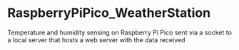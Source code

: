 # RaspberryPiPico_WeatherStation
Temperature and humidity sensing on Raspberry Pi Pico sent via a socket to a local server that hosts a web server with the data received
